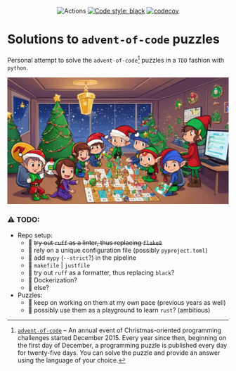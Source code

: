 <div align="center">

![Actions](https://github.com/AlessandroMiola/adventofcode/actions/workflows/actions.yaml/badge.svg)
[![Code style: black](https://img.shields.io/badge/code%20style-black-000000.svg)](https://github.com/psf/black)
[![codecov](https://codecov.io/gh/AlessandroMiola/adventofcode/graph/badge.svg?token=2URTWXTDV6)](https://codecov.io/gh/AlessandroMiola/adventofcode)

</div>

# Solutions to `advent-of-code` puzzles

Personal attempt to solve the `advent-of-code`[^aoc] puzzles in a `TDD` fashion with `python`.

![AI-generated advent-of-code illustration](./public/advent-of-code.png)

### ⚠️ TODO:
 - Repo setup:
   - 🚧 ~~try out `ruff` as a linter, thus replacing `flake8`~~
   - 🚧 rely on a unique configuration file (possibly `pyproject.toml`)
   - 🚧 add `mypy` (`--strict`?) in the pipeline
   - 🚧 `makefile` | `justfile`
   - 🚧 try out `ruff` as a formatter, thus replacing `black`?
   - 🚧 Dockerization?
   - 🚧 else?
 - Puzzles:
   - 🚧 keep on working on them at my own pace (previous years as well)
   - 🚧 possibly use them as a playground to learn `rust`? (ambitious)


[^aoc]:
    [`advent-of-code`][aoc] – An annual event of Christmas-oriented programming challenges started December 2015.
    Every year since then, beginning on the first day of December, a programming puzzle is published every day for twenty-five days.
    You can solve the puzzle and provide an answer using the language of your choice.

[aoc]: https://adventofcode.com
